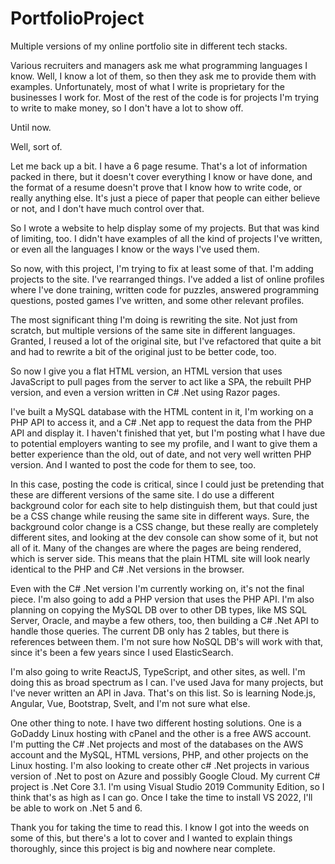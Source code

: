 # PortfolioProject
Multiple versions of my online portfolio site in different tech stacks.

Various recruiters and managers ask me what programming languages I know. Well, I know a lot of them, so then they ask me to provide them with examples. Unfortunately, most of what I write is proprietary for the businesses I work for. Most of the rest of the code is for projects I'm trying to write to make money, so I don't have a lot to show off.

Until now.

Well, sort of.

Let me back up a bit. I have a 6 page resume. That's a lot of information packed in there, but it doesn't cover everything I know or have done, and the format of a resume doesn't prove that I know how to write code, or really anything else. It's just a piece of paper that people can either believe or not, and I don't have much control over that.

So I wrote a website to help display some of my projects. But that was kind of limiting, too. I didn't have examples of all the kind of projects I've written, or even all the languages I know or the ways I've used them.

So now, with this project, I'm trying to fix at least some of that. I'm adding projects to the site. I've rearranged things. I've added a list of online profiles where I've done training, written code for puzzles, answered programming questions, posted games I've written, and some other relevant profiles.

The most significant thing I'm doing is rewriting the site. Not just from scratch, but multiple versions of the same site in different languages. Granted, I reused a lot of the original site, but I've refactored that quite a bit and had to rewrite a bit of the original just to be better code, too.

So now I give you a flat HTML version, an HTML version that uses JavaScript to pull pages from the server to act like a SPA, the rebuilt PHP version, and even a version written in C# .Net using Razor pages.

I've built a MySQL database with the HTML content in it, I'm working on a PHP API to access it, and a C# .Net app to request the data from the PHP API and display it. I haven't finished that yet, but I'm posting what I have due to potential employers wanting to see my profile, and I want to give them a better experience than the old, out of date, and not very well written PHP version. And I wanted to post the code for them to see, too.

In this case, posting the code is critical, since I could just be pretending that these are different versions of the same site. I do use a different background color for each site to help distinguish them, but that could just be a CSS change while reusing the same site in different ways. Sure, the background color change is a CSS change, but these really are completely different sites, and looking at the dev console can show some of it, but not all of it. Many of the changes are where the pages are being rendered, which is server side. This means that the plain HTML site will look nearly identical to the PHP and C# .Net versions in the browser.

Even with the C# .Net version I'm currently working on, it's not the final piece. I'm also going to add a PHP version that uses the PHP API. I'm also planning on copying the MySQL DB over to other DB types, like MS SQL Server, Oracle, and maybe a few others, too, then building a C# .Net API to handle those queries. The current DB only has 2 tables, but there is references between them. I'm not sure how NoSQL DB's will work with that, since it's been a few years since I used ElasticSearch.

I'm also going to write ReactJS, TypeScript, and other sites, as well. I'm doing this as broad spectrum as I can. I've used Java for many projects, but I've never written an API in Java. That's on this list. So is learning Node.js, Angular, Vue, Bootstrap, Svelt, and I'm not sure what else.

One other thing to note. I have two different hosting solutions. One is a GoDaddy Linux hosting with cPanel and the other is a free AWS account. I'm putting the C# .Net projects and most of the databases on the AWS account and the MySQL, HTML versions, PHP, and other projects on the Linux hosting. I'm also looking to create other c# .Net projects in various version of .Net to post on Azure and possibly Google Cloud. My current C# project is .Net Core 3.1. I'm using Visual Studio 2019 Community Edition, so I think that's as high as I can go. Once I take the time to install VS 2022, I'll be able to work on .Net 5 and 6.

Thank you for taking the time to read this. I know I got into the weeds on some of this, but there's a lot to cover and I wanted to explain things thoroughly, since this project is big and nowhere near complete. 
